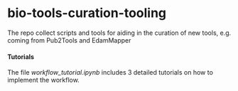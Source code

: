 # bio-tools-curation-tooling

The repo collect scripts and tools for aiding in the curation of new tools, e.g. coming from Pub2Tools and EdamMapper


#### Tutorials

The file _workflow_tutorial.ipynb_ includes 3 detailed tutorials on how to implement the workflow.